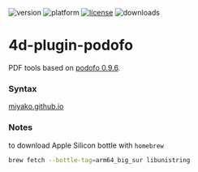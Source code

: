 ![version](https://img.shields.io/badge/version-17%2B-3E8B93)
![platform](https://img.shields.io/static/v1?label=platform&message=mac-intel%20|%20mac-arm%20|%20win-64&color=blue)
[![license](https://img.shields.io/github/license/miyako/4d-plugin-podofo)](LICENSE)
![downloads](https://img.shields.io/github/downloads/miyako/4d-plugin-podofo/total)

# 4d-plugin-podofo
PDF tools based on [podofo 0.9.6](http://podofo.sourceforge.net).

### Syntax

[miyako.github.io](https://miyako.github.io/2020/12/12/4d-plugin-podofo.html)

### Notes

to download Apple Silicon bottle with `homebrew`

```sh
brew fetch --bottle-tag=arm64_big_sur libunistring 
```
